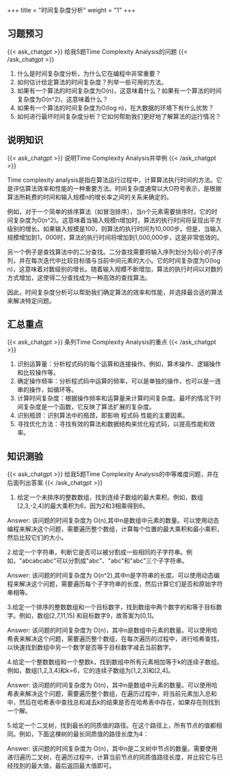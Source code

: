 +++
title = "时间复杂度分析"
weight = "1"
+++
## 习题预习
{{< ask_chatgpt >}}
给我5题Time Complexity Analysis的问题
{{< /ask_chatgpt >}}



1. 什么是时间复杂度分析，为什么它在编程中非常重要？
2. 如何估计给定算法的时间复杂度？列举一些可用的方法。
3. 如果有一个算法的时间复杂度为O(n)，这意味着什么？如果有一个算法的时间复杂度为O(n^2)，这意味着什么？
4. 如果有一个算法的时间复杂度为O(log n)，在大数据的环境下有什么优势？
5. 如何进行最坏时间复杂度分析？它如何帮助我们更好地了解算法的运行情况？   

## 说明知识
{{< ask_chatgpt >}}
说明Time Complexity Analysis并举例
{{< /ask_chatgpt >}}



Time complexity analysis是指在算法运行过程中，计算算法执行时间的方法。它是评估算法效率和性能的一种重要方法。时间复杂度通常以大O符号表示，是根据算法所耗费的时间和输入规模n的增长率之间的关系来确定的。

例如，对于一个简单的排序算法（如冒泡排序），当n个元素需要排序时，它的时间复杂度为O(n^2)。这意味着当输入规模n增加时，算法的执行时间将呈现出平方级别的增长。如果输入规模是100，则算法的执行时间为10,000步。但是，当输入规模增加到1，000时，算法的执行时间将增加到1,000,000步，这是非常低效的。

另一个例子是查找算法中的二分查找。二分查找需要将输入序列划分为较小的子序列，并在每次迭代中比较目标值与当前中间元素的大小。它的时间复杂度为O(log n)，这意味着对数级别的增长。随着输入规模不断增加，算法的执行时间以对数的方式增加，这使得二分查找成为一种高效的查找算法。

因此，时间复杂度分析可以帮助我们确定算法的效率和性能，并选择最合适的算法来解决特定问题。   

## 汇总重点
{{< ask_chatgpt >}}
条列Time Complexity Analysis的重点
{{< /ask_chatgpt >}}



1. 识别运算量：分析程式码的每个运算和连接操作。例如，算术操作、逻辑操作和比较操作等。
2. 确定操作频率：分析程式码中运算的频率，可以是单独的操作，也可以是一连串的操作，如循环等。
3. 计算时间复杂度：根据操作频率和运算量来计算时间复杂度。最坏的情况下时间复杂度是一个函数，它反映了算法扩展的复杂度。
4. 识别瓶颈：识别算法中的瓶颈，即影响 程式码 性能的主要因素。
5. 寻找优化方法：寻找有效的算法和数据结构来优化程式码，以提高性能和效率。   

## 知识测验
{{< ask_chatgpt >}}
给我5题Time Complexity Analysis的中等难度问题，并在后面列出答案
{{< /ask_chatgpt >}}




1. 给定一个未排序的整数数组，找到连续子数组的最大乘积。例如，数组[2,3,-2,4]的最大乘积为6，因为2和3相乘得到6。

Answer: 该问题的时间复杂度为 O(n),其中n是数组中元素的数量。可以使用动态编程来解决这个问题，需要遍历整个数组，计算每个位置的最大乘积和最小乘积，然后比较它们的大小。

2.给定一个字符串，判断它是否可以被分割成一些相同的子字符串。例如，"abcabcabc"可以分割成"abc"、"abc"和"abc"三个子字符串。

Answer: 该问题的时间复杂度为 O(n^2),其中n是字符串的长度。可以使用动态编程来解决这个问题，需要遍历每个子字符串的长度，然后计算它们是否和原始字符串相等。

3.给定一个排序的整数数组和一个目标数字，找到数组中两个数字的和等于目标数字。例如，数组[2,7,11,15] 和目标数字9，故答案为[0,1]。

Answer: 该问题的时间复杂度为 O(n)，其中n是数组中元素的数量。可以使用哈希表来解决这个问题，需要遍历整个数组，在每次遍历的过程中，进行哈希查找，以快速找到数组中另一个数字是否等于目标数字减去当前数字。

4.给定一个整数数组和一个整数k，找到数组中所有元素相加等于k的连续子数组。例如，数组[1,2,3,4]和k=6，它的连续子数组为[1,2,3]和[2,4]。

Answer: 该问题的时间复杂度为 O(n)，其中n是数组中元素的数量。可以使用哈希表来解决这个问题，需要遍历整个数组，在遍历过程中，将当前元素加入总和中，然后在哈希表中查找总和减去k的结果是否在哈希表中存在，如果存在则找到一个解。

5.给定一个二叉树，找到最长的同质值的路径。在这个路径上，所有节点的值都相同。例如，下面这棵树的最长同质值的路径长度为4：

Answer: 该问题的时间复杂度为 O(n)，其中n是二叉树中节点的数量。需要使用递归遍历二叉树，在遍历过程中，计算当前节点的同质值路径长度，并比较它与已经找到的最大值，最后返回最大值即可。   

